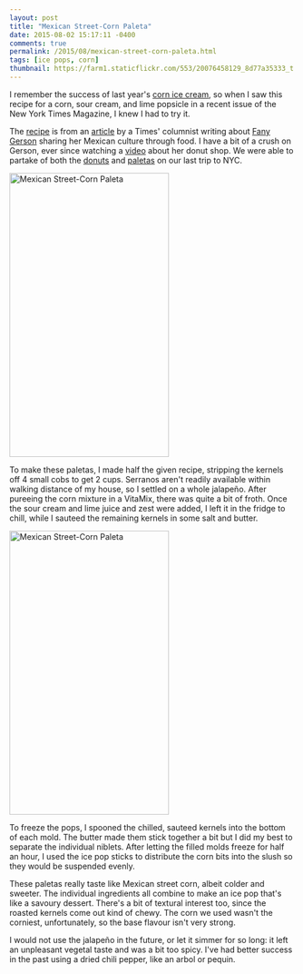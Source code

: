 ```yaml
---
layout: post
title: "Mexican Street-Corn Paleta"
date: 2015-08-02 15:17:11 -0400
comments: true
permalink: /2015/08/mexican-street-corn-paleta.html
tags: [ice pops, corn]
thumbnail: https://farm1.staticflickr.com/553/20076458129_8d77a35333_t.jpg
---
```


I remember the success of last year's [corn ice
cream](/2014/08/sweet-corn-ice-cream-with-blueberry.html), so when I saw
this recipe for a corn, sour cream, and lime popsicle in a recent
issue of the New York Times Magazine, I knew I had to try it.

The
[recipe](http://cooking.nytimes.com/recipes/1017572-mexican-street-corn-paleta-corn-sour-cream-and-lime-popsicle)
is from an
[article](http://www.nytimes.com/2015/07/26/magazine/the-sweetness-of-mexico.html)
by a Times' columnist writing about [Fany
Gerson](https://twitter.com/fanygerson) sharing her Mexican
culture through food. I have a bit of a crush on Gerson, ever since watching a
[video](https://vimeo.com/21576604) about her donut shop. We were able
to partake of both the
[donuts](https://www.flickr.com/photos/gnuf/10296104405/in/album-72157636389551566/)
and 
[paletas](https://www.flickr.com/photos/gnuf/10309417864/in/album-72157636389551566/)
on our last trip to NYC. 

<a data-flickr-embed="true"
href="https://www.flickr.com/photos/gnuf/20263056735/in/datetaken/"
title="Mexican Street-Corn Paleta"><img
src="https://farm1.staticflickr.com/311/20263056735_2280085805.jpg"
width="281" height="500" alt="Mexican Street-Corn Paleta"></a><script
async src="//embedr.flickr.com/assets/client-code.js"
charset="utf-8"></script>

To make these paletas, I made half the given recipe, stripping the
kernels off 4 small cobs to get 2 cups. Serranos aren't readily available within
walking distance of my house, so I settled on a whole jalapeño. After
pureeing the corn mixture in a VitaMix, there was quite a bit of froth.
Once the sour cream and lime juice and zest were added, I left it in the
fridge to chill, while I sauteed the remaining kernels in some salt and
butter.

<a data-flickr-embed="true"
href="https://www.flickr.com/photos/gnuf/20076458129/in/datetaken/"
title="Mexican Street-Corn Paleta"><img
src="https://farm1.staticflickr.com/553/20076458129_8d77a35333.jpg"
width="281" height="500" alt="Mexican Street-Corn Paleta"></a><script
async src="//embedr.flickr.com/assets/client-code.js"
charset="utf-8"></script>

To freeze the pops, I spooned the chilled, sauteed kernels into the
bottom of each mold. The butter made them stick together a bit but
I did my best to separate the individual niblets. After letting the
filled molds freeze for half an hour, I used the ice pop sticks to
distribute the corn bits into the slush so they would be suspended
evenly.

These paletas really taste like Mexican street corn, albeit colder and
sweeter. The individual ingredients all combine to make an ice pop
that's like a savoury dessert. There's a bit of textural interest
too, since the roasted kernels come out kind of chewy. The corn we
used wasn't the corniest, unfortunately, so the base flavour isn't
very strong.

I would not use the jalapeño in the future, or let it simmer for
so long: it left an unpleasant vegetal taste and was a bit too
spicy. I've had better success in the past using a dried chili
pepper, like an arbol or pequin.

